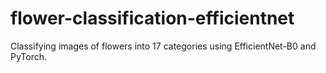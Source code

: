 # flower-classification-efficientnet
Classifying images of flowers into 17 categories using EfficientNet-B0 and PyTorch.
